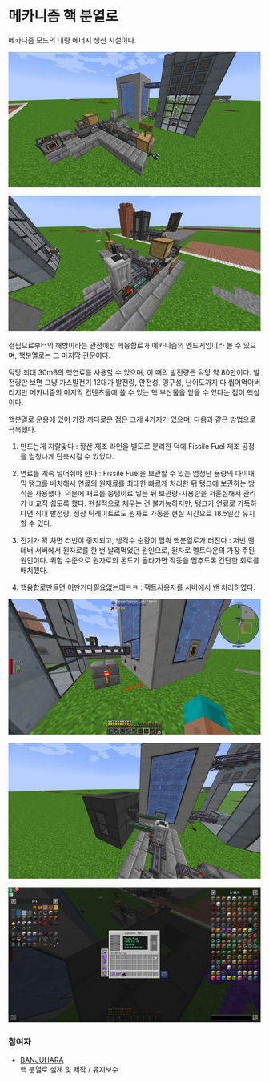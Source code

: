 # 메카니즘 핵 분열로

메카니즘 모드의 대량 에너지 생산 시설이다.

![asdf](../../asset/systems/mk_fission_reactor/main1.jpg)

![asdf](../../asset/systems/mk_fission_reactor/main2.jpg)

결핍으로부터의 해방이라는 관점에선 핵융합로가 메카니즘의 엔드게임이라 볼 수 있으며, 핵분열로는 그 마지막 관문이다. 

틱당 최대 30mB의 핵연료를 사용할 수 있으며, 이 때의 발전량은 틱당 약 80만이다. 발전량만 보면 그냥 가스발전기 12대가 발전량, 안전성, 영구성, 난이도까지 다 씹어먹어버리지만 메카니즘의 마지막 컨텐츠들에 쓸 수 있는 핵 부산물을 얻을 수 있다는 점이 핵심이다.

핵분열로 운용에 있어 가장 까다로운 점은 크게 4가지가 있으며, 다음과 같은 방법으로 극복했다.
1. 만드는게 지랄맞다 : 황산 제조 라인을 별도로 분리한 덕에 Fissile Fuel 제조 공정을 엄청나게 단축시킬 수 있었다.

2. 연료를 계속 넣어줘야 한다 : Fissile Fuel을 보관할 수 있는 엄청난 용량의 다이내믹 탱크를 배치해서 연료의 원재료를 최대한 빠르게 처리한 뒤 탱크에 보관하는 방식을 사용했다. 덕분에 재료를 뭉탱이로 넣은 뒤 보관량-사용량을 저울질해서 관리가 비교적 쉽도록 했다. 현실적으로 채우는 건 불가능하지만, 탱크가 연료로 가득하다면 최대 발전량, 정상 틱레이트로도 원자로 가동을 현실 시간으로 18.5일간 유지할 수 있다.

3. 전기가 꽉 차면 터빈이 중지되고, 냉각수 순환이 멈춰 핵분열로가 터진다 : 저번 엔데버 서버에서 원자로를 한 번 날려먹었던 원인으로, 원자로 멜트다운의 가장 주된 원인이다. 위험 수준으로 원자로의 온도가 올라가면 작동을 멈추도록 간단한 회로를 배치했다.

4. 핵융합로만들면 이딴거다필요없는데ㅋㅋ : 팩트사용자를 서버에서 밴 처리하였다.

![asdf](../../asset/systems/mk_fission_reactor/sub1.jpg)

![asdf](../../asset/systems/mk_fission_reactor/sub2.jpg)

![asdf](../../asset/systems/mk_fission_reactor/energy_stae.jpg)

### 참여자
<!-- player_desc_open -->
- [BANJUHARA](../members/BANJUHARA.md)  
핵 분열로 설계 및 제작 / 유지보수
<!-- player_desc_close-->
